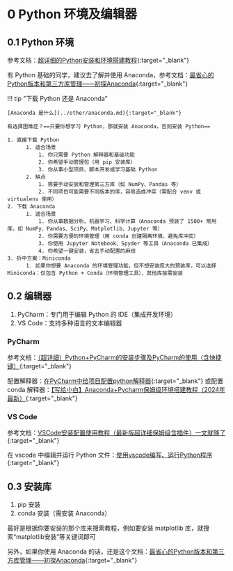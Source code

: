 # 0 Python 环境及编辑器

<!-- !!! tip "说明"

    本文档正在更新中…… -->

## 0.1 Python 环境

参考文档：[超详细的Python安装和环境搭建教程](https://blog.csdn.net/qq_53280175/article/details/121107748){:target="_blank"}

有 Python 基础的同学，建议去了解并使用 Anaconda，参考文档：[最省心的Python版本和第三方库管理——初探Anaconda](https://zhuanlan.zhihu.com/p/25198543){:target="_blank"}

!!! tip "下载 Python 还是 Anaconda"

    [Anaconda 是什么](../other/anaconda.md){:target="_blank"}

    有选择困难症？==只要你想学习 Python，那就安装 Anaconda，否则安装 Python==

    1. 直接下载 Python
          1. 适合场景
              1. 你只需要 Python 解释器和基础功能
              2. 你希望手动管理包（用 pip 安装库）
              3. 你从事小型项目、脚本开发或学习基础 Python
          2. 缺点
              1. 需要手动安装和管理第三方库（如 NumPy、Pandas 等）
              2. 不同项目可能需要不同版本的库，容易造成冲突（需配合 venv 或 virtualenv 使用）
    2. 下载 Anaconda
          1. 适合场景
              1. 你从事数据分析、机器学习、科学计算（Anaconda 预装了 1500+ 常用库，如 NumPy、Pandas、SciPy、Matplotlib、Jupyter 等）
              2. 你需要方便的环境管理（用 conda 创建隔离环境，避免库冲突）
              3. 你使用 Jupyter Notebook、Spyder 等工具（Anaconda 已集成）
              4. 你希望一键安装，省去手动配置的麻烦
    3. 折中方案：Miniconda
          1. 如果你想要 Anaconda 的环境管理功能，但不想安装庞大的预装库，可以选择 Miniconda：仅包含 Python + Conda（环境管理工具），其他库按需安装

## 0.2 编辑器

1. PyCharm：专门用于编辑 Python 的 IDE（集成开发环境）
2. VS Code：支持多种语言的文本编辑器

### PyCharm

参考文档：[（超详细）Python+PyCharm的安装步骤及PyCharm的使用（含快捷键）](https://blog.csdn.net/junleon/article/details/120698578){:target="_blank"}

配置解释器：[在PyCharm中给项目配置python解释器](https://blog.csdn.net/qq_42432673/article/details/108440370){:target="_blank"} 或配置 conda 解释器：[【写给小白】Anaconda+Pycharm保姆级环境搭建教程（2024年最新）](https://blog.csdn.net/weixin_45242930/article/details/135356097){:target="_blank"}

### VS Code

参考文档：[VSCode安装配置使用教程（最新版超详细保姆级含插件）一文就够了](https://blog.csdn.net/msdcp/article/details/127033151){:target="_blank"}

在 vscode 中编辑并运行 Python 文件：[使用vscode编写、运行Python程序](https://blog.csdn.net/zhangkai950121/article/details/117395333){:target="_blank"}

## 0.3 安装库

1. pip 安装
2. conda 安装（需安装 Anaconda）

最好是根据你要安装的那个库来搜索教程，例如要安装 matplotlib 库，就搜索“matplotlib安装”等关键词即可

另外，如果你使用 Anaconda 的话，还是这个文档：[最省心的Python版本和第三方库管理——初探Anaconda](https://zhuanlan.zhihu.com/p/25198543){:target="_blank"}